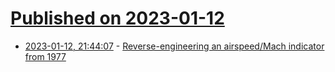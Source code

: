 # [Published on 2023-01-12](index.md)

* [2023-01-12, 21:44:07](https://lobste.rs/s/npci50/reverse_engineering_airspeed_mach) - [Reverse-engineering an airspeed/Mach indicator from 1977](http://www.righto.com/2023/01/reverse-engineering-airspeedmach.html)
